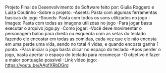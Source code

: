 Projeto Final de Desenvolvimento de Software feito por: Giulia Roggero e Luiza Coutinho
-Sobre o projeto:
-Assets: Pasta com algumas ferramentas basicas do jogo 
-Sounds: Pasta com todos os sons utilizados no jogo 
-Images: Pasta com todas as imagens utilizdas no jogo
-Para jogar basta executar o arquivo jogo.py
-Como jogar: 
    -Você deve movimentar o personagem baloo para direita ou esquerda com as setas do teclado fazendo ele encostar em todas as comidas, cada vez que ele não encosta em uma perde uma vida, sendo no total 4 vidas, e quando encosta ganha 1 ponto.
    -Para iniciar o jogo basta clicar no espaço do teclado
    -Ápos perder o jogo, basta apertar o espaço do teclado para recomeçar
    -O objetivo é fazer a maior pontuação possivel
-Link vídeo jogo: https://youtu.be/AApfXRbDGrg



